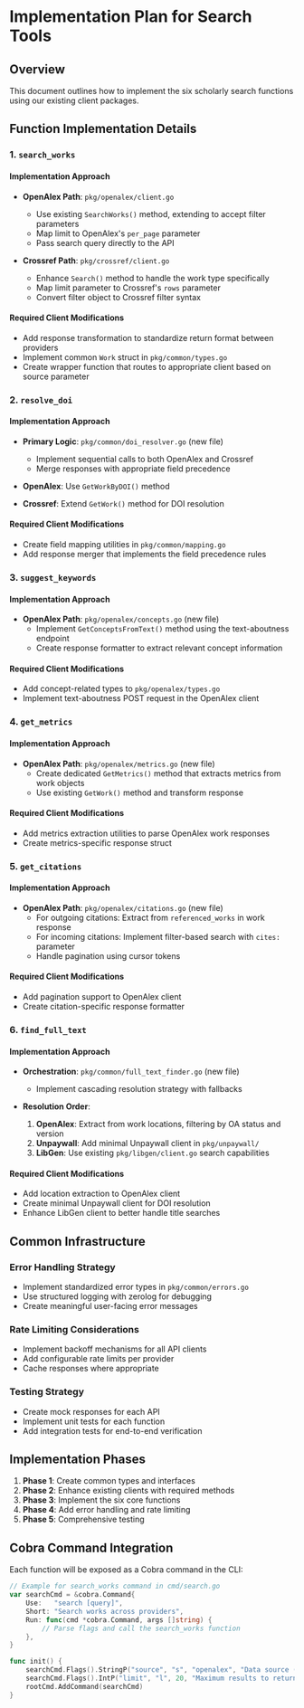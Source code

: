 # Implementation Plan for Search Tools

## Overview
This document outlines how to implement the six scholarly search functions using our existing client packages.

## Function Implementation Details

### 1. `search_works`

#### Implementation Approach
- **OpenAlex Path**: `pkg/openalex/client.go`
  - Use existing `SearchWorks()` method, extending to accept filter parameters
  - Map limit to OpenAlex's `per_page` parameter
  - Pass search query directly to the API

- **Crossref Path**: `pkg/crossref/client.go`
  - Enhance `Search()` method to handle the work type specifically
  - Map limit parameter to Crossref's `rows` parameter
  - Convert filter object to Crossref filter syntax

#### Required Client Modifications
- Add response transformation to standardize return format between providers
- Implement common `Work` struct in `pkg/common/types.go`
- Create wrapper function that routes to appropriate client based on source parameter

### 2. `resolve_doi`

#### Implementation Approach
- **Primary Logic**: `pkg/common/doi_resolver.go` (new file)
  - Implement sequential calls to both OpenAlex and Crossref
  - Merge responses with appropriate field precedence

- **OpenAlex**: Use `GetWorkByDOI()` method
- **Crossref**: Extend `GetWork()` method for DOI resolution

#### Required Client Modifications
- Create field mapping utilities in `pkg/common/mapping.go`
- Add response merger that implements the field precedence rules

### 3. `suggest_keywords`

#### Implementation Approach
- **OpenAlex Path**: `pkg/openalex/concepts.go` (new file)
  - Implement `GetConceptsFromText()` method using the text-aboutness endpoint
  - Create response formatter to extract relevant concept information

#### Required Client Modifications
- Add concept-related types to `pkg/openalex/types.go`
- Implement text-aboutness POST request in the OpenAlex client

### 4. `get_metrics`

#### Implementation Approach
- **OpenAlex Path**: `pkg/openalex/metrics.go` (new file)
  - Create dedicated `GetMetrics()` method that extracts metrics from work objects
  - Use existing `GetWork()` method and transform response

#### Required Client Modifications
- Add metrics extraction utilities to parse OpenAlex work responses
- Create metrics-specific response struct

### 5. `get_citations`

#### Implementation Approach
- **OpenAlex Path**: `pkg/openalex/citations.go` (new file)
  - For outgoing citations: Extract from `referenced_works` in work response
  - For incoming citations: Implement filter-based search with `cites:` parameter
  - Handle pagination using cursor tokens

#### Required Client Modifications
- Add pagination support to OpenAlex client
- Create citation-specific response formatter

### 6. `find_full_text`

#### Implementation Approach
- **Orchestration**: `pkg/common/full_text_finder.go` (new file)
  - Implement cascading resolution strategy with fallbacks

- **Resolution Order**:
  1. **OpenAlex**: Extract from work locations, filtering by OA status and version
  2. **Unpaywall**: Add minimal Unpaywall client in `pkg/unpaywall/`
  3. **LibGen**: Use existing `pkg/libgen/client.go` search capabilities

#### Required Client Modifications
- Add location extraction to OpenAlex client
- Create minimal Unpaywall client for DOI resolution
- Enhance LibGen client to better handle title searches

## Common Infrastructure

### Error Handling Strategy
- Implement standardized error types in `pkg/common/errors.go`
- Use structured logging with zerolog for debugging
- Create meaningful user-facing error messages

### Rate Limiting Considerations
- Implement backoff mechanisms for all API clients
- Add configurable rate limits per provider
- Cache responses where appropriate

### Testing Strategy
- Create mock responses for each API
- Implement unit tests for each function
- Add integration tests for end-to-end verification

## Implementation Phases

1. **Phase 1**: Create common types and interfaces
2. **Phase 2**: Enhance existing clients with required methods
3. **Phase 3**: Implement the six core functions
4. **Phase 4**: Add error handling and rate limiting
5. **Phase 5**: Comprehensive testing

## Cobra Command Integration

Each function will be exposed as a Cobra command in the CLI:

```go
// Example for search_works command in cmd/search.go
var searchCmd = &cobra.Command{
	Use:   "search [query]",
	Short: "Search works across providers",
	Run: func(cmd *cobra.Command, args []string) {
		// Parse flags and call the search_works function
	},
}

func init() {
	searchCmd.Flags().StringP("source", "s", "openalex", "Data source (openalex, crossref)")
	searchCmd.Flags().IntP("limit", "l", 20, "Maximum results to return")
	rootCmd.AddCommand(searchCmd)
}
```